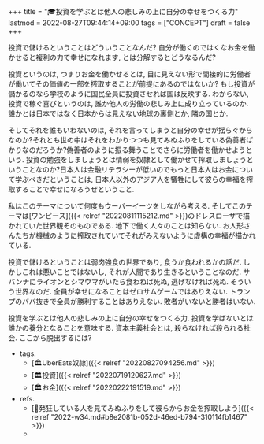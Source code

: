 +++
title = "🎓投資を学ぶとは他人の悲しみの上に自分の幸せをつくる力"
lastmod = 2022-08-27T09:44:14+09:00
tags = ["CONCEPT"]
draft = false
+++

投資で儲けるということはどういうことなんだ? 自分が働くのではくなお金を働かせると複利の力で幸せになれます, とは分解するとどうなるんだ?

投資というのは, つまりお金を働かせるとは, 目に見えない形で間接的に労働者が働いてその価値の一部を搾取することが前提にあるのではないか? もし投資が儲かるのなら学校のように国民全員に投資させれば国は反映する. わからない, 投資で稼ぐ喜びというのは, 誰か他人の労働の悲しみ上に成り立っているのか. 誰かとは日本ではなく日本からは見えない地球の裏側とか, 隣の国とか.

そしてそれを誰もいわないのは, それを言ってしまうと自分の幸せが揺らぐからなのか?それとも世の中はそれをわかりつつも見てみぬふりをしている偽善者ばかりなのだろうか?偽善者のように振る舞うことでさらに労働者を働かせようという. 投資の勉強をしましょうとは情弱を奴隷として働かせて搾取しましょうということなのか?日本人は金融リテラシーが低いのでもっと日本人はお金について学ぶべきだということは, 日本人以外のアジア人を犠牲にして彼らの幸福を搾取することで幸せになろうぜということ.

私はこのテーマについて何度もウーバーイーツをしながら考える. そしてこのテーマは[ワンピース]({{< relref "20220811115212.md" >}})のドレスローザで描かれていた世界観そのものである. 地下で働く人々のことは知らない. お人形さんたちが機械のように搾取されていてそれがみえないように虚構の幸福が描かれている.

投資で儲けるということは弱肉強食の世界であり, 食うか食われるかの話だ. しかしこれは悪いことではないし, それが人間であり生きるということなのだ. サバンナにライオンとシマウマがいたら食わねば死ぬ, 逃げなければ死ぬ. そういう世界なのだ. 全員が幸せになることはゼロサムゲームではありえない. トランプのババ抜きで全員が勝利することはありえない. 敗者がいないと勝者はいない.

投資を学ぶとは他人の悲しみの上に自分の幸せをつくる力. 投資を学ばないとは誰かの養分となることを意味する. 資本主義社会とは, 殺らなければ殺られる社会. ここから脱出するには?

-   tags.
    -   [🏛UberEats奴隷]({{< relref "20220827094256.md" >}})
    -   [🏛投資]({{< relref "20220719120627.md" >}})
    -   [🏛お金]({{< relref "20220222191519.md" >}})
-   refs.
    -   [💭発狂している人を見てみぬふりをして彼らからお金を搾取しよう]({{< relref "2022-w34.md#b8e2081b-052d-46ed-b794-310114fb1467" >}})
    -

